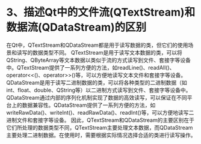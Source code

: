 # 3、描述Qt中的文件流(QTextStream)和数据流(QDataStream)的区别

在Qt中，QTextStream和QDataStream都是用于读写数据的类，但它们的使用场景和读写的数据类型不同。 QTextStream是用于读写文本数据的类，可以将QString、QByteArray等文本数据以类似于流的方式读写到文件、套接字等设备中。QTextStream提供了一系列方便的方法，如readLine()、readAll()、operator<<()、operator>>()等，可以方便地读写文本文件和套接字等设备。 QDataStream是用于读写二进制数据的类，可以将各种类型的二进制数据（如int、float、double、QString等）以二进制方式读写到文件、套接字等设备中。QDataStream通过内部的序列化机制实现了数据的高效读写，可以保证在不同平台上的数据兼容性。QDataStream提供了一系列方便的方法，如writeRawData()、writeInt()、readRawData()、readInt()等，可以方便地读写二进制文件和套接字等设备。 因此，QTextStream和QDataStream的主要区别在于它们所处理的数据类型不同，QTextStream主要处理文本数据，而QDataStream主要处理二进制数据。在使用时，需要根据实际情况选择合适的类进行读写操作。 
